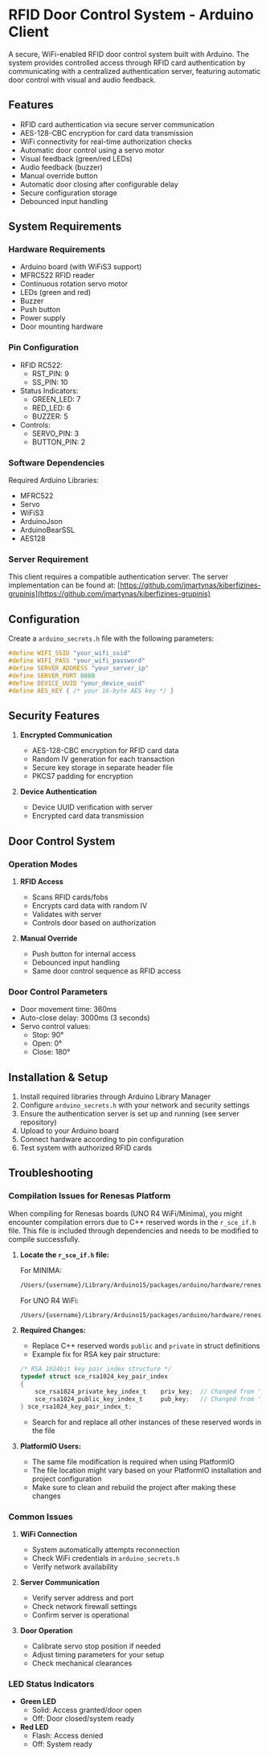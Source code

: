 # RFID Door Control System - Arduino Client

A secure, WiFi-enabled RFID door control system built with Arduino. The system provides controlled access through RFID card authentication by communicating with a centralized authentication server, featuring automatic door control with visual and audio feedback.

## Features
- RFID card authentication via secure server communication
- AES-128-CBC encryption for card data transmission
- WiFi connectivity for real-time authorization checks
- Automatic door control using a servo motor
- Visual feedback (green/red LEDs)
- Audio feedback (buzzer)
- Manual override button
- Automatic door closing after configurable delay
- Secure configuration storage
- Debounced input handling

## System Requirements

### Hardware Requirements
- Arduino board (with WiFiS3 support)
- MFRC522 RFID reader
- Continuous rotation servo motor
- LEDs (green and red)
- Buzzer
- Push button
- Power supply
- Door mounting hardware

### Pin Configuration
- RFID RC522:
  - RST_PIN: 9
  - SS_PIN: 10
- Status Indicators:
  - GREEN_LED: 7
  - RED_LED: 6
  - BUZZER: 5
- Controls:
  - SERVO_PIN: 3
  - BUTTON_PIN: 2

### Software Dependencies
Required Arduino Libraries:
- MFRC522
- Servo
- WiFiS3
- ArduinoJson
- ArduinoBearSSL
- AES128

### Server Requirement
This client requires a compatible authentication server. The server implementation can be found at:
[https://github.com/jmartynas/kiberfizines-grupinis](https://github.com/jmartynas/kiberfizines-grupinis)

## Configuration

Create a `arduino_secrets.h` file with the following parameters:
```cpp
#define WIFI_SSID "your_wifi_ssid"
#define WIFI_PASS "your_wifi_password"
#define SERVER_ADDRESS "your_server_ip"
#define SERVER_PORT 8080
#define DEVICE_UUID "your_device_uuid"
#define AES_KEY { /* your 16-byte AES key */ }
```

## Security Features

1. **Encrypted Communication**
   - AES-128-CBC encryption for RFID card data
   - Random IV generation for each transaction
   - Secure key storage in separate header file
   - PKCS7 padding for encryption

2. **Device Authentication**
   - Device UUID verification with server
   - Encrypted card data transmission

## Door Control System

### Operation Modes
1. **RFID Access**
   - Scans RFID cards/fobs
   - Encrypts card data with random IV
   - Validates with server
   - Controls door based on authorization

2. **Manual Override**
   - Push button for internal access
   - Debounced input handling
   - Same door control sequence as RFID access

### Door Control Parameters
- Door movement time: 360ms
- Auto-close delay: 3000ms (3 seconds)
- Servo control values:
  - Stop: 90°
  - Open: 0°
  - Close: 180°

## Installation & Setup

1. Install required libraries through Arduino Library Manager
2. Configure `arduino_secrets.h` with your network and security settings
3. Ensure the authentication server is set up and running (see server repository)
4. Upload to your Arduino board
5. Connect hardware according to pin configuration
6. Test system with authorized RFID cards

## Troubleshooting

### Compilation Issues for Renesas Platform

When compiling for Renesas boards (UNO R4 WiFi/Minima), you might encounter compilation errors due to C++ reserved words in the `r_sce_if.h` file. This file is included through dependencies and needs to be modified to compile successfully.

1. **Locate the `r_sce_if.h` file:**
   
   For MINIMA:
   ```bash
   /Users/{username}/Library/Arduino15/packages/arduino/hardware/renesas_uno/1.1.0/variants/MINIMA/includes/ra/fsp/src/r_sce/crypto_procedures/src/sce5/plainkey/public/inc/r_sce_if.h
   ```
   
   For UNO R4 WiFi:
   ```bash
   /Users/{username}/Library/Arduino15/packages/arduino/hardware/renesas_uno/1.1.0/variants/UNOWI/includes/ra/fsp/src/r_sce/crypto_procedures/src/sce5/plainkey/public/inc/r_sce_if.h
   ```

2. **Required Changes:**
   - Replace C++ reserved words `public` and `private` in struct definitions
   - Example fix for RSA key pair structure:
   ```c
   /* RSA 1024bit key pair index structure */
   typedef struct sce_rsa1024_key_pair_index
   {
       sce_rsa1024_private_key_index_t    priv_key;  // Changed from 'private'
       sce_rsa1024_public_key_index_t     pub_key;   // Changed from 'public'
   } sce_rsa1024_key_pair_index_t;
   ```
   - Search for and replace all other instances of these reserved words in the file

3. **PlatformIO Users:**
   - The same file modification is required when using PlatformIO
   - The file location might vary based on your PlatformIO installation and project configuration
   - Make sure to clean and rebuild the project after making these changes

### Common Issues

1. **WiFi Connection**
   - System automatically attempts reconnection
   - Check WiFi credentials in `arduino_secrets.h`
   - Verify network availability

2. **Server Communication**
   - Verify server address and port
   - Check network firewall settings
   - Confirm server is operational

3. **Door Operation**
   - Calibrate servo stop position if needed
   - Adjust timing parameters for your setup
   - Check mechanical clearances

### LED Status Indicators
- **Green LED**
  - Solid: Access granted/door open
  - Off: Door closed/system ready
- **Red LED**
  - Flash: Access denied
  - Off: System ready
